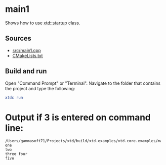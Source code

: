 # main1

Shows how to use [xtd::startup](https://gammasoft71.github.io/xtd/reference_guides/latest/startup_8h.html) class.

## Sources

* [src/main1.cpp](src/main1.cpp)
* [CMakeLists.txt](CMakeLists.txt)

## Build and run

Open "Command Prompt" or "Terminal". Navigate to the folder that contains the project and type the following:

```cmake
xtdc run
```

# Output if 3 is entered on command line:

```
/Users/gammasoft71/Projects/xtd/build/xtd.examples/xtd.core.examples/mains/main1/Debug/main1
one
two
three four
five
```
